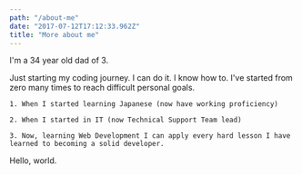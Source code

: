 ```yaml
---
path: "/about-me"
date: "2017-07-12T17:12:33.962Z"
title: "More about me"
---
```


I'm a 34 year old dad of 3.

Just starting my coding journey.  I can do it. I know how to. I've started from zero many times to reach difficult personal goals.

    1. When I started learning Japanese (now have working proficiency)

    2. When I started in IT (now Technical Support Team lead)

    3. Now, learning Web Development I can apply every hard lesson I have learned to becoming a solid developer.
    
Hello, world.